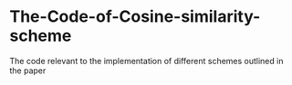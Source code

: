 # The-Code-of-Cosine-similarity-scheme
The code relevant to the implementation of different schemes outlined in the paper
